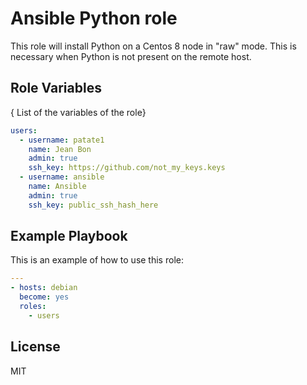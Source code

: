Ansible Python role
=========

This role will install Python on a Centos 8 node in "raw" mode. This is necessary when Python is not present on the remote host.

Role Variables
--------------

{ List of the variables of the role}

```yaml
users:
  - username: patate1
    name: Jean Bon
    admin: true
    ssh_key: https://github.com/not_my_keys.keys
  - username: ansible
    name: Ansible
    admin: true
    ssh_key: public_ssh_hash_here
```

Example Playbook
----------------

This is an example of how to use this role:

```yaml
---
- hosts: debian
  become: yes
  roles:
    - users

```

License
-------

MIT
